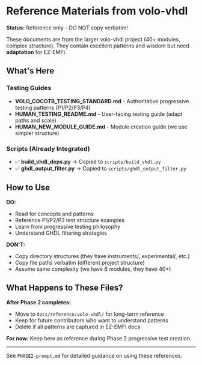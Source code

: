 # Reference Materials from volo-vhdl

**Status:** Reference only - DO NOT copy verbatim!

These documents are from the larger volo-vhdl project (40+ modules, complex structure).
They contain excellent patterns and wisdom but need **adaptation** for EZ-EMFI.

## What's Here

### Testing Guides
- **VOLO_COCOTB_TESTING_STANDARD.md** - Authoritative progressive testing patterns (P1/P2/P3/P4)
- **HUMAN_TESTING_README.md** - User-facing testing guide (adapt paths and scale)
- **HUMAN_NEW_MODULE_GUIDE.md** - Module creation guide (we use simpler structure)

### Scripts (Already Integrated)
- ✅ **build_vhdl_deps.py** → Copied to `scripts/build_vhdl.py`
- ✅ **ghdl_output_filter.py** → Copied to `scripts/ghdl_output_filter.py`

## How to Use

**DO:**
- Read for concepts and patterns
- Reference P1/P2/P3 test structure examples
- Learn from progressive testing philosophy
- Understand GHDL filtering strategies

**DON'T:**
- Copy directory structures (they have instruments/, experimental/, etc.)
- Copy file paths verbatim (different project structure)
- Assume same complexity (we have 6 modules, they have 40+)

## What Happens to These Files?

**After Phase 2 completes:**
- Move to `docs/reference/volo-vhdl/` for long-term reference
- Keep for future contributors who want to understand patterns
- Delete if all patterns are captured in EZ-EMFI docs

**For now:** Keep here as reference during Phase 2 progressive test creation.

---

See `PHASE2-prompt.md` for detailed guidance on using these references.
